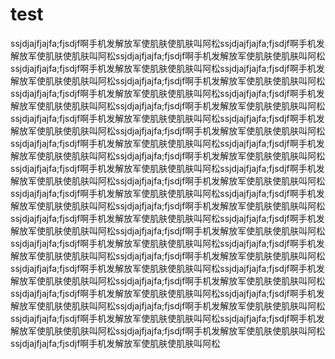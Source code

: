 # test
ssjdjajfjajfa;fjsdjf啊手机发解放军使肌肤使肌肤叫阿松ssjdjajfjajfa;fjsdjf啊手机发解放军使肌肤使肌肤叫阿松ssjdjajfjajfa;fjsdjf啊手机发解放军使肌肤使肌肤叫阿松ssjdjajfjajfa;fjsdjf啊手机发解放军使肌肤使肌肤叫阿松ssjdjajfjajfa;fjsdjf啊手机发解放军使肌肤使肌肤叫阿松ssjdjajfjajfa;fjsdjf啊手机发解放军使肌肤使肌肤叫阿松ssjdjajfjajfa;fjsdjf啊手机发解放军使肌肤使肌肤叫阿松ssjdjajfjajfa;fjsdjf啊手机发解放军使肌肤使肌肤叫阿松ssjdjajfjajfa;fjsdjf啊手机发解放军使肌肤使肌肤叫阿松ssjdjajfjajfa;fjsdjf啊手机发解放军使肌肤使肌肤叫阿松ssjdjajfjajfa;fjsdjf啊手机发解放军使肌肤使肌肤叫阿松ssjdjajfjajfa;fjsdjf啊手机发解放军使肌肤使肌肤叫阿松ssjdjajfjajfa;fjsdjf啊手机发解放军使肌肤使肌肤叫阿松ssjdjajfjajfa;fjsdjf啊手机发解放军使肌肤使肌肤叫阿松ssjdjajfjajfa;fjsdjf啊手机发解放军使肌肤使肌肤叫阿松ssjdjajfjajfa;fjsdjf啊手机发解放军使肌肤使肌肤叫阿松ssjdjajfjajfa;fjsdjf啊手机发解放军使肌肤使肌肤叫阿松ssjdjajfjajfa;fjsdjf啊手机发解放军使肌肤使肌肤叫阿松ssjdjajfjajfa;fjsdjf啊手机发解放军使肌肤使肌肤叫阿松ssjdjajfjajfa;fjsdjf啊手机发解放军使肌肤使肌肤叫阿松ssjdjajfjajfa;fjsdjf啊手机发解放军使肌肤使肌肤叫阿松ssjdjajfjajfa;fjsdjf啊手机发解放军使肌肤使肌肤叫阿松ssjdjajfjajfa;fjsdjf啊手机发解放军使肌肤使肌肤叫阿松ssjdjajfjajfa;fjsdjf啊手机发解放军使肌肤使肌肤叫阿松ssjdjajfjajfa;fjsdjf啊手机发解放军使肌肤使肌肤叫阿松ssjdjajfjajfa;fjsdjf啊手机发解放军使肌肤使肌肤叫阿松ssjdjajfjajfa;fjsdjf啊手机发解放军使肌肤使肌肤叫阿松ssjdjajfjajfa;fjsdjf啊手机发解放军使肌肤使肌肤叫阿松ssjdjajfjajfa;fjsdjf啊手机发解放军使肌肤使肌肤叫阿松ssjdjajfjajfa;fjsdjf啊手机发解放军使肌肤使肌肤叫阿松ssjdjajfjajfa;fjsdjf啊手机发解放军使肌肤使肌肤叫阿松ssjdjajfjajfa;fjsdjf啊手机发解放军使肌肤使肌肤叫阿松ssjdjajfjajfa;fjsdjf啊手机发解放军使肌肤使肌肤叫阿松ssjdjajfjajfa;fjsdjf啊手机发解放军使肌肤使肌肤叫阿松ssjdjajfjajfa;fjsdjf啊手机发解放军使肌肤使肌肤叫阿松ssjdjajfjajfa;fjsdjf啊手机发解放军使肌肤使肌肤叫阿松ssjdjajfjajfa;fjsdjf啊手机发解放军使肌肤使肌肤叫阿松

